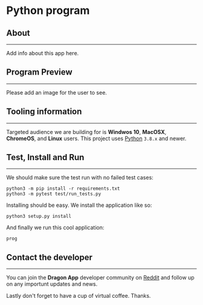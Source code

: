 # Python program

## About

* * *

Add info about this app here.

## Program Preview

* * *

Please add an image for the user to see.

## Tooling information

* * *

Targeted audience we are building for is **Windwos 10**, **MacOSX**, **ChromeOS**, and
**Linux** users. This project uses [Python](https://www.python.org/) `3.8.x` and newer.

## Test, Install and Run

* * *

We should make sure the test run with no failed test cases:

```console
python3 -m pip install -r requirements.txt
python3 -m pytest test/run_tests.py
```

Installing should be easy. We install the application like so:

```console
python3 setup.py install
```

And finally we run this cool application:

```console
prog
```

## Contact the developer

* * *

You can join the **Dragon App** developer community on [Reddit](https://www.reddit.com/r/dragon_apps/) and follow
up on any importunt updates and news.

Lastly don't forget to have a cup of virtual coffee. Thanks.

